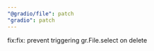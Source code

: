 ```yaml
---
"@gradio/file": patch
"gradio": patch
---
```


fix:fix: prevent triggering gr.File.select on delete

